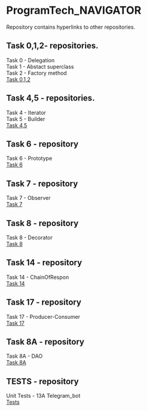 # ProgramTech_NAVIGATOR
Repository contains hyperlinks to other repositories. <br>

## Task 0,1,2-  repositories. <br>
Task 0 - Delegation <br>
Task 1 - Abstact superclass <br>
Task 2 - Factory method <br>
[Task 0,1,2](https://github.com/EDB999/ProgramTech_JavaFX) 
<br>

## Task 4,5 -  repositories. <br>
Task 4 - Iterator <br>
Task 5 - Builder <br>
[Task 4,5](https://github.com/EDB999/Task-4--Iterator-Builder) 
<br>

## Task 6 - repository <br>
Task 6 - Prototype <br>
[Task 6](https://github.com/EDB999/Task6-Prototype) 
<br>

## Task 7 - repository <br>
Task 7 - Observer <br>
[Task 7](https://github.com/EDB999/Task7_Observer_SlideShapes)
<br>

## Task 8 - repository <br>
Task 8 - Decorator <br>
[Task 8](https://github.com/EDB999/Task8_Decorator)
<br>

## Task 14 - repository <br>
Task 14 - ChainOfRespon <br>
[Task 14](https://github.com/EDB999/Task14_ChainOfRespon)
<br>

## Task 17 - repository <br>
Task 17 - Producer-Consumer <br>
[Task 17](https://github.com/EDB999/Task17-Producer-Consumer-test)
<br>

## Task 8A - repository <br>
Task 8A - DAO <br>
[Task 8A](https://github.com/EDB999/Task8A_DAO_Statistics)
<br>

## TESTS - repository <br>
Unit Tests - 13A Telegram_bot <br>
[Tests](https://github.com/EDB999/Telegram_JUnit_Tests)
<br>

